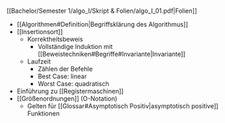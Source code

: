[[Bachelor/Semester 1/algo_I/Skript & Folien/algo_I_01.pdf|Folien]]

- [[Algorithmen#Definition|Begriffsklärung des Algorithmus]]
- [[Insertionsort]]
	- Korrektheitsbeweis
		- Vollständige Induktion mit [[Beweistechniken#Begriffe#Invariante|Invariante]]
	- Laufzeit
		- Zählen der Befehle
		- Best Case: linear
		- Worst Case: quadratisch
- Einführung zu [[Registermaschinen]]
- [[Größenordnungen]] (O-Notation)
	- Gelten für [[Glossar#Asymptotisch Positiv|asymptotisch positive]] Funktionen
